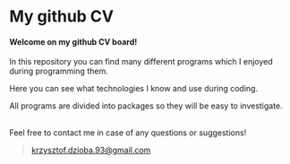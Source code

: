 # My github CV

#### Welcome on my github CV board!

In this repository you can find many different programs which I enjoyed during programming them.


Here you can see what technologies I know and use during coding.

All programs are divided into packages so they will be easy to investigate.


<br>
Feel free to contact me in case of any questions or suggestions!

>krzysztof.dzioba.93@gmail.com
